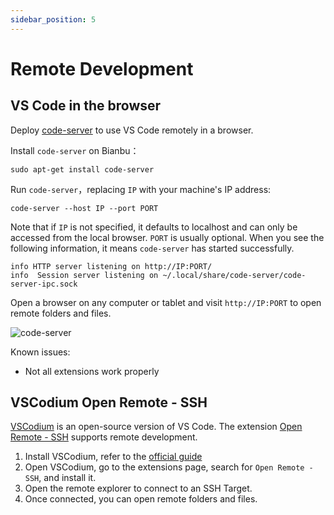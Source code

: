```yaml
---
sidebar_position: 5
---
```


# Remote Development



## VS Code in the browser

Deploy [code-server](https://github.com/coder/code-server) to use VS Code remotely in a browser.

Install `code-server` on Bianbu：

```shell
sudo apt-get install code-server
```

Run `code-server`，replacing `IP` with your machine's IP address:

```shell
code-server --host IP --port PORT
```

Note that if `IP` is not specified, it defaults to localhost and can only be accessed from the local browser. `PORT`  is usually optional. When you see the following information, it means `code-server` has started successfully.

```
info HTTP server listening on http://IP:PORT/
info  Session server listening on ~/.local/share/code-server/code-server-ipc.sock
```

Open a browser on any computer or tablet and visit `http://IP:PORT` to open remote folders and files.

![code-server](/img/k1/os/vscode.png)

Known issues:

- Not all extensions work properly

## VSCodium Open Remote - SSH

[VSCodium](https://vscodium.com/) is an open-source version of VS Code. The extension [Open Remote - SSH](https://open-vsx.org/extension/jeanp413/open-remote-ssh) supports remote development.

1. Install VSCodium, refer to the [official guide](https://vscodium.com/#install)
2. Open VSCodium, go to the extensions page, search for `Open Remote - SSH`, and install it.
3. Open the remote explorer to connect to an SSH Target.
4. Once connected, you can open remote folders and files.
